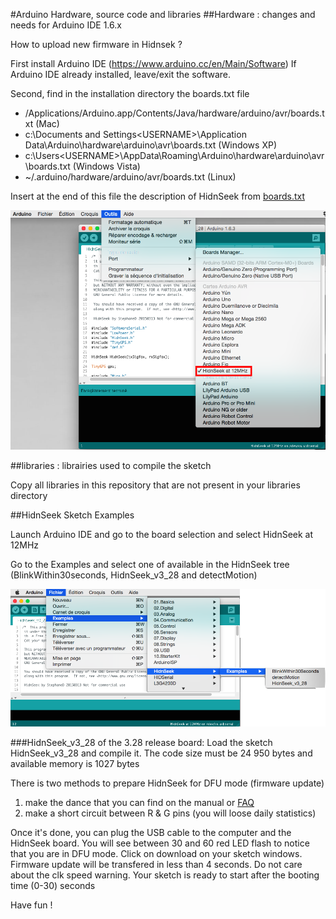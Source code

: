#Arduino Hardware, source code and libraries
##Hardware : changes and needs for Arduino IDE 1.6.x

How to upload new firmware in Hidnsek ?

First install Arduino IDE (https://www.arduino.cc/en/Main/Software)
If Arduino IDE already installed, leave/exit the software.

Second, find in the installation directory the boards.txt file

* /Applications/Arduino.app/Contents/Java/hardware/arduino/avr/boards.txt (Mac)
* c:\Documents and Settings\<USERNAME>\Application Data\Arduino\hardware\arduino\avr\boards.txt (Windows XP)
* c:\Users\<USERNAME>\AppData\Roaming\Arduino\hardware\arduino\avr\boards.txt (Windows Vista)
* ~/.arduino/hardware/arduino/avr/boards.txt (Linux)

Insert at the end of this file the description of HidnSeek from [boards.txt](Hardware/boards.txt) 

![ArduinoIDE](ArduinoIDE.png)

##libraries : librairies used to compile the sketch

Copy all libraries in this repository that are not present in your libraries directory

##HidnSeek Sketch Examples

Launch Arduino IDE and go to the board selection and select HidnSeek at 12MHz

Go to the Examples and select one of available in the HidnSeek tree (BlinkWithin30seconds, HidnSeek_v3_28 and detectMotion)

![Examples](HnSexamples.png)

###HidnSeek_v3_28 of the 3.28 release board:
Load the sketch HidnSeek_v3_28 and compile it. The code size must be 24 950 bytes and available memory is 1027 bytes

There is two methods to prepare HidnSeek for DFU mode (firmware update)

1. make the dance that you can find on the manual or [FAQ](https://www.hidnseek.fr/faq)
2. make a short circuit between R & G pins (you will loose daily statistics)

Once it's done, you can plug the USB cable to the computer and the HidnSeek board.
You will see between 30 and 60 red LED flash to notice that you are in DFU mode. Click on download on your sketch windows.
Firmware update will be transfered in less than 4 seconds. Do not care about the clk speed warning.
Your sketch is ready to start after the booting time (0-30) seconds

Have fun !
